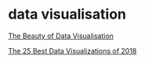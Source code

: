 # data visualisation

[The Beauty of Data Visualisation](https://medium.com/the-outlier/the-beauty-of-data-visualisation-976e2f96929c)

[The 25 Best Data Visualizations of 2018](https://towardsdatascience.com/the-25-best-data-visualizations-of-2018-93643f0aad04)

